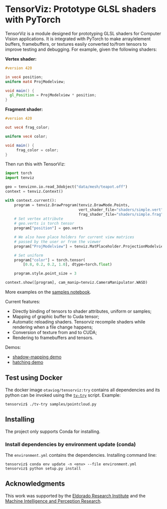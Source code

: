 # TensorViz: Prototype GLSL shaders with PyTorch

TensorViz is a module designed for prototyping GLSL shaders for Computer Vision applications.
It is integrated with PyTorch to make array/element buffers, framebuffers, or textures easily converted to/from tensors to improve testing and debugging.
For example, given the following shaders:

**Vertex shader:**


```glsl
#version 420

in vec4 position;
uniform mat4 ProjModelview;

void main() {
  gl_Position = ProjModelview * position;
}
```

**Fragment shader:**

```glsl
#version 420

out vec4 frag_color;

uniform vec4 color;

void main() {
	 frag_color = color;
}
```

Then run this with TensorViz:

```python
import torch
import tenviz

geo = tenviznn.io.read_3dobject("data/mesh/teapot.off")
context = tenviz.Context()

with context.current():
	program = tenviz.DrawProgram(tenviz.DrawMode.Points,
								 vert_shader_file="shaders/simple.vert",
								 frag_shader_file="shaders/simple.frag")
	# Set vertex attribute
	# geo.verts is torch tensor
	program["position"] = geo.verts

	# We also have place holders for current view matrices
	# passed by the user or from the viewer
	program["ProjModelview"] = tenviz.MatPlaceholder.ProjectionModelview

	# Set uniform
	program["color"] = torch.tensor(
		[0.8, 0.2, 0.2, 1.0], dtype=torch.float)

	program.style.point_size = 3

context.show([program], cam_manip=tenviz.CameraManipulator.WASD)
```

More examples on the [samples notebook](https://gitlab.com/mipl/3d-reconstruction/tensorviz/-/blob/master/doc/Samples.ipynb).

Current features:

* Directly binding of tensors to shader attributes, uniform or samples;
* Mapping of graphic buffer to Cuda tensor;
* Automatic reloading shaders. Tensorviz recompile shaders while rendering when a file change happens;
* Conversion of texture from and to CUDA;
* Rendering to framebuffers and tensors.

Demos:

* [shadow-mapping demo](https://github.com/otaviog/shadow-mapping)
* [hatching demo](https://github.com/otaviog/hatching-shading)

## Test using Docker

The docker image `otaviog/tensorviz:try` contains all dependencies and its python can be invoked using the [`tv-try`](tv-try)
script.
Example:


```shell
tensorviz$ ./tv-try samples/pointcloud.py
```

## Installing

The project only supports Conda for installing.

### Install dependencies by environment update (conda)

The `environment.yml` contains the dependencies. Installing command line:

```shell
tensorviz$ conda env update -n <env> --file environment.yml
tensorviz$ python setup.py install
```

## Acknowledgments

This work was supported by the [Eldorado Research Institute](https://www.eldorado.org.br/) and the [Machine Intelligence and Perception Research](https://gitlab.com/mipl).
